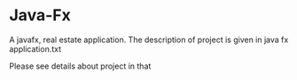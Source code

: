 # Java-Fx
A javafx, real estate application.
The description of project is given in java fx application.txt

Please see details about project in that
